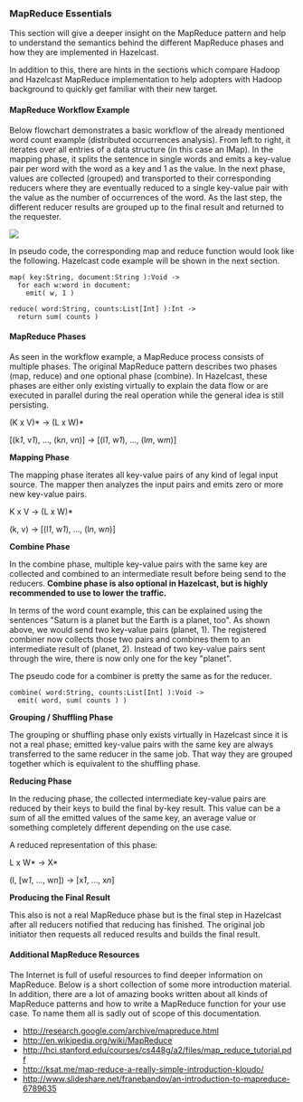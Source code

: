 


### MapReduce Essentials

This section will give a deeper insight on the MapReduce pattern and help to understand the semantics behind the different MapReduce phases and how they are implemented in Hazelcast.

In addition to this, there are hints in the sections which compare Hadoop and Hazelcast MapReduce implementation to help adopters with Hadoop background to quickly get familiar with their new target.

#### MapReduce Workflow Example

Below flowchart demonstrates a basic workflow of the already mentioned word count example (distributed occurrences analysis). From left to right, it iterates over all entries of a data structure (in this case an IMap). In the mapping phase, it splits the sentence in single words and emits a key-value pair per word with the word as a key and 1 as the value. In the next phase, values are collected (grouped) and transported to their
corresponding reducers where they are eventually reduced to a single key-value pair with the value as the number of occurrences of the word. As the last step, the different reducer results are grouped up to the final result and returned to the requester.

![](images/mapreduce_workflow_small.png)

In pseudo code, the corresponding map and reduce function would look like the following. Hazelcast code example will be shown in the next section.

```plain
map( key:String, document:String ):Void ->
  for each w:word in document:
    emit( w, 1 )

reduce( word:String, counts:List[Int] ):Int ->
  return sum( counts )
```

#### MapReduce Phases

As seen in the workflow example, a MapReduce process consists of multiple phases. The original MapReduce pattern describes two phases (map, reduce) and one optional phase (combine). In Hazelcast, these phases are either only existing virtually to explain the data flow or are executed in parallel during the real operation while the general idea is still persisting.

(K x V)\* -> (L x W)*

[(k*1*, v*1*), ..., (k*n*, v*n*)] -> [(l*1*, w*1*), ..., (l*m*, w*m*)]

**Mapping Phase**

The mapping phase iterates all key-value pairs of any kind of legal input source. The mapper then analyzes the input pairs and emits zero or more new key-value pairs.

K x V -> (L x W)*

(k, v) -> [(l*1*, w*1*), ..., (l*n*, w*n*)]

**Combine Phase**

In the combine phase, multiple key-value pairs with the same key are collected and combined to an intermediate result before being send to the reducers. **Combine phase is also optional in Hazelcast, but is highly recommended to use to lower the traffic.**

In terms of the word count example, this can be explained using the sentences "Saturn is a planet but the Earth is a planet, too". As shown above, we would send two key-value pairs (planet, 1). The registered combiner now collects those two pairs and combines them to an intermediate result of (planet, 2). Instead of two key-value
pairs sent through the wire, there is now only one for the key "planet".

The pseudo code for a combiner is pretty the same as for the reducer.

```text
combine( word:String, counts:List[Int] ):Void ->
  emit( word, sum( counts ) )
```

**Grouping / Shuffling Phase**

The grouping or shuffling phase only exists virtually in Hazelcast since it is not a real phase; emitted key-value pairs with the same key are always transferred to the same reducer in the same job. That way they are grouped together which is equivalent to the shuffling phase.

**Reducing Phase**

In the reducing phase, the collected intermediate key-value pairs are reduced by their keys to build the final by-key result. This value can be a sum of all the emitted values of the same key, an average value or something completely different depending on the use case.

A reduced representation of this phase:

L x W\* -> X*

(l, [w*1*, ..., w*n*]) -> [x*1*, ..., x*n*]

**Producing the Final Result**

This also is not a real MapReduce phase but is the final step in Hazelcast after all reducers notified that reducing has finished. The original job initiator then requests all reduced results and builds the final result.


#### Additional MapReduce Resources

The Internet is full of useful resources to find deeper information on MapReduce. Below is a short collection of some more introduction material. In addition, there are a lot of amazing books written about all kinds of MapReduce patterns and how to write a MapReduce function for your use case. To name them all is sadly out of scope of this documentation.

 - <http://research.google.com/archive/mapreduce.html>
 - <http://en.wikipedia.org/wiki/MapReduce>
 - <http://hci.stanford.edu/courses/cs448g/a2/files/map_reduce_tutorial.pdf>
 - <http://ksat.me/map-reduce-a-really-simple-introduction-kloudo/>
 - <http://www.slideshare.net/franebandov/an-introduction-to-mapreduce-6789635>


